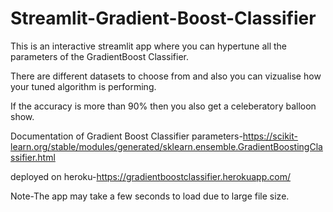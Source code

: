 # Streamlit-Gradient-Boost-Classifier

This is an interactive streamlit app where you can hypertune all the parameters of the GradientBoost Classifier.

There are different datasets to choose from and also you can vizualise how your tuned algorithm is performing.

If the accuracy is more than 90% then you also get a celeberatory balloon show.

Documentation of Gradient Boost Classifier parameters-https://scikit-learn.org/stable/modules/generated/sklearn.ensemble.GradientBoostingClassifier.html

deployed on heroku-https://gradientboostclassifier.herokuapp.com/

Note-The app may take a few seconds to load due to large file size.

